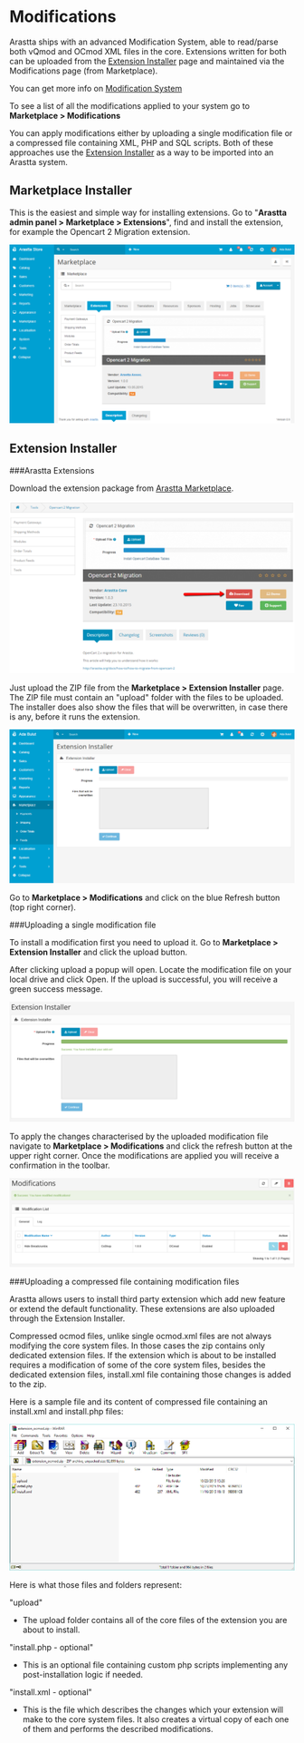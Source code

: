 Modifications
=============

Arastta ships with an advanced Modification System, able to read/parse both vQmod and OCmod XML files in the core. Extensions written for both can be uploaded from the [Extension Installer](docs/user-manual/marketplace/extension-installer) page and maintained via the Modifications page (from Marketplace).

You can get more info on [Modification System](docs/developers/modification-system)

To see a list of all the modifications applied to your system go to **Marketplace > Modifications**

You can apply modifications either by uploading a single modification file or a compressed file containing XML, PHP and SQL scripts. Both of these approaches use the [Extension Installer](docs/user-manual/marketplace/extension-installer) as a way to be imported into an Arastta system.

Marketplace Installer
-------------------------

This is the easiest and simple way for installing extensions. Go to "**Arastta admin panel > Marketplace > Extensions**", find and install the extension, for example the Opencart 2 Migration extension.

![opencart 2 migrating](_images/opencart2migration.png)

Extension Installer
-------------------

###Arastta Extensions

Download the extension package from [Arastta Marketplace](http://extensions.arastta.pro/).

![extension download from marketplace](_images/extension-download.png)

Just upload the ZIP file from the **Marketplace > Extension Installer** page. The ZIP file must contain an "upload" folder with the files to be uploaded. The installer does also show the files that will be overwritten, in case there is any, before it runs the extension.

![extension installation from extension installer](_images/extension-installer.png)

Go to **Marketplace > Modifications** and click on the blue Refresh button (top right corner).

###Uploading a single modification file

To install a modification first you need to upload it. Go to **Marketplace > Extension Installer** and click the upload button.

After clicking upload a popup will open. Locate the modification file on your local drive and click Open. If the upload is successful, you will receive a green success message.

![extension installation from extension installer](_images/extension-installer-1.png)

To apply the changes characterised by the uploaded modification file navigate to **Marketplace > Modifications** and click the refresh button at the upper right corner. Once the modifications are applied you will receive a confirmation in the toolbar.

![extension installation from extension installer](_images/extension-installer-2.png)

###Uploading a compressed file containing modification files

Arastta allows users to install third party extension which add new feature or extend the default functionality. These extensions are also uploaded through the Extension Installer.

Compressed ocmod files, unlike single ocmod.xml files are not always modifying the core system files. In those cases the zip contains only dedicated extension files. If the extension which is about to be installed requires a modification of some of the core system files, besides the dedicated extension files, install.xml file containing those changes is added to the zip.

Here is a sample file and its content of compressed file containing an install.xml and install.php files:

![extension installation from extension installer](_images/extension-installer-3.png)

Here is what those files and folders represent:

"upload" 
- The upload folder contains all of the core files of the extension you are about to install.

"install.php - optional"

- This is an optional file containing custom php scripts implementing any post-installation logic if needed.

"install.xml - optional"

- This is the file which describes the changes which your extension will make to the core system files. It also creates a virtual copy of each one of them and performs the described modifications.
